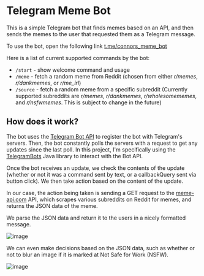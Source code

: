 # Telegram Meme Bot

This is a simple Telegram bot that finds memes based on an API, and then sends the memes to the user that requested them as a Telegram message.

To use the bot, open the following link [t.me/connors_meme_bot](https://t.me/connors_meme_bot)

Here is a list of current supported commands by the bot:

- `/start` - show welcome command and usage
- `/meme` - fetch a random meme from Reddit (chosen from either *r/memes*, *r/dankmemes*, or *r/me_irl*)
- `/source` - fetch a random meme from a specific subreddit (Currently supported subreddits are *r/memes*, *r/dankmemes*, *r/wholesomememes*, and *r/nsfwmemes*. This is subject to change in the future)

## How does it work?

The bot uses the [Telegram Bot API](https://core.telegram.org/bots/api) to register the bot with Telegram's servers. Then, the bot constantly polls the servers with a request to get any updates since the last poll.
In this project, I'm specifically using the [TelegramBots](https://github.com/rubenlagus/TelegramBots) Java library to interact with the Bot API. 

Once the bot receives an update, we check the contents of the update (whether or not it was a command sent by text, or a callbackQuery sent via button click). We then
take action based on the content of the update. 

In our case, the action being taken is sending a GET request to the [meme-api.com](https://github.com/D3vd/Meme_Api) API, which scrapes various subreddits on Reddit for memes, and returns the JSON data of the meme.

We parse the JSON data and return it to the users in a nicely formatted message. 

![image](https://github.com/user-attachments/assets/54b792dd-dc83-4b6c-9c15-eae293849a18)

We can even make decisions based on the JSON data, such as whether or not to blur an image if it is marked at Not Safe for Work (NSFW).

![image](https://github.com/user-attachments/assets/f6cfc0ca-8da6-47e8-ac0f-a06965be83e7)
